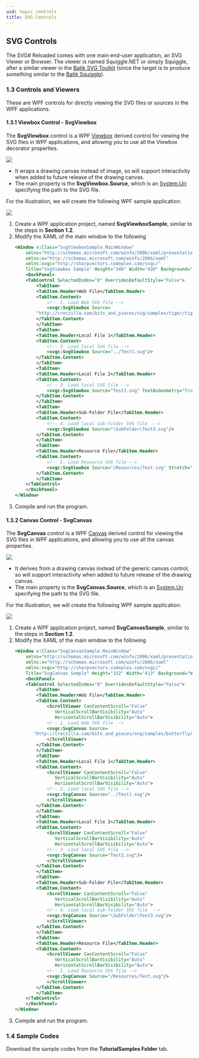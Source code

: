 ```yaml
---
uid: topic_controls
title: SVG Controls
---
```


## SVG Controls
The SVG# Reloaded comes with one main end-user application, an SVG Viewer or Browser. The viewer is named Squiggle.NET or simply Squiggle, after a similar viewer in the [Batik SVG Toolkit](http://xmlgraphics.apache.org/batik/) (since the target is to produce something similar to the [Batik Squiggle](http://xmlgraphics.apache.org/batik/tools/browser.html)).


### [](#Controls)1.3 Controls and Viewers
These are WPF controls for directly viewing the SVG files or sources in the WPF applications.

#### 1.3.1 Viewbox Control - SvgViewbox
The **SvgViewbox** control is a WPF [Viewbox](https://docs.microsoft.com/en-us/dotnet/api/system.windows.controls.viewbox) derived control for viewing the SVG files in WPF applications, and allowing you to use all the Viewbox decorator properties. 

![](../images/Usage_SvgViewbox.png)

* It wraps a drawing canvas instead of image, so will support interactivity when added to future release of the drawing canvas.
* The main property is the **SvgViewbox.Source**, which is an [System.Uri](https://docs.microsoft.com/en-us/dotnet/api/system.uri) specifying the path to the SVG file.

For the illustration, we will create the following WPF sample application:

![](../images/Usage_SvgViewboxSample.png)

1. Create a WPF application project, named **SvgViewboxSample**, similar to the steps in **Section 1.2**.
2. Modify the XAML of the main window to the following
	```xml
	<Window x:Class="SvgViewboxSample.MainWindow"
	    xmlns="http://schemas.microsoft.com/winfx/2006/xaml/presentation"
	    xmlns:x="http://schemas.microsoft.com/winfx/2006/xaml"
	    xmlns:svgc="http://sharpvectors.codeplex.com/svgc/"
	    Title="SvgViewbox Sample" Height="346" Width="430" Background="White">
	    <DockPanel>
		<TabControl SelectedIndex="0" OverridesDefaultStyle="False">
		    <TabItem>
			<TabItem.Header>Web File</TabItem.Header>
			<TabItem.Content>
			    <!-- 1. Load Web SVG file -->
			    <svgc:SvgViewbox Source=
		    "http://croczilla.com/bits_and_pieces/svg/samples/tiger/tiger.svg"/>
			</TabItem.Content>
		    </TabItem>
		    <TabItem>
			<TabItem.Header>Local File 1</TabItem.Header>
			<TabItem.Content>
			    <!-- 2. Load local SVG file -->
			    <svgc:SvgViewbox Source="../Test1.svg"/>
			</TabItem.Content>
		    </TabItem>
		    <TabItem>
			<TabItem.Header>Local File 2</TabItem.Header>
			<TabItem.Content>
			    <!-- 3. Load local SVG file -->
			    <svgc:SvgViewbox Source="Test2.svg" TextAsGeometry="True"/>
			</TabItem.Content>
		    </TabItem>
		    <TabItem>
			<TabItem.Header>Sub-Folder File</TabItem.Header>
			<TabItem.Content>
			    <!-- 4. Load local sub-folder SVG file  -->
			    <svgc:SvgViewbox Source="\SubFolder\Test3.svg"/>
			</TabItem.Content>
		    </TabItem>
		    <TabItem>
			<TabItem.Header>Resource File</TabItem.Header>
			<TabItem.Content>
			    <!-- 5. Load Resource SVG file -->
			    <svgc:SvgViewbox Source="/Resources/Test.svg" Stretch="Uniform"/>
			</TabItem.Content>
		    </TabItem>
		</TabControl>
	    </DockPanel>
	</Window>
	```
3. Compile and run the program.

#### 1.3.2 Canvas Control - SvgCanvas
The **SvgCanvas** control is a WPF [Canvas](https://docs.microsoft.com/en-us/dotnet/api/system.windows.controls.canvas) derived control for viewing the SVG files in WPF applications, and allowing you to use all the canvas properties. 

![](../images/Usage_SvgCanvas.png)

* It derives from a drawing canvas instead of the generic canvas control, so will support interactivity when added to future release of the drawing canvas.
* The main property is the **SvgCanvas.Source**, which is an [System.Uri](https://docs.microsoft.com/en-us/dotnet/api/system.uri) specifying the path to the SVG file.

For the illustration, we will create the following WPF sample application:

![](../images/Usage_SvgCanvasSample.png)

1. Create a WPF application project, named **SvgCanvasSample**, similar to the steps in **Section 1.2**.
2. Modify the XAML of the main window to the following
	```xml
	<Window x:Class="SvgCanvasSample.MainWindow"
	    xmlns="http://schemas.microsoft.com/winfx/2006/xaml/presentation"
	    xmlns:x="http://schemas.microsoft.com/winfx/2006/xaml"
	    xmlns:svgc="http://sharpvectors.codeplex.com/svgc/"
	    Title="SvgCanvas Sample" Height="332" Width="413" Background="White">
	    <DockPanel>
		<TabControl SelectedIndex="0" OverridesDefaultStyle="False">
		    <TabItem>
			<TabItem.Header>Web File</TabItem.Header>
			<TabItem.Content>
			    <ScrollViewer CanContentScroll="False" 
			       VerticalScrollBarVisibility="Auto" 
			       HorizontalScrollBarVisibility="Auto">                        
				<!-- 1. Load Web SVG file -->
				<svgc:SvgCanvas Source=
		   "http://croczilla.com/bits_and_pieces/svg/samples/butterfly/butterfly.svg"/>
			    </ScrollViewer>
			</TabItem.Content>
		    </TabItem>
		    <TabItem>
			<TabItem.Header>Local File 1</TabItem.Header>
			<TabItem.Content>
			    <ScrollViewer CanContentScroll="False" 
			       VerticalScrollBarVisibility="Auto" 
			       HorizontalScrollBarVisibility="Auto">                        
				<!-- 2. Load local SVG file -->
				<svgc:SvgCanvas Source="../Test1.svg"/>
			    </ScrollViewer>
			</TabItem.Content>
		    </TabItem>
		    <TabItem>
			<TabItem.Header>Local File 2</TabItem.Header>
			<TabItem.Content>
			    <ScrollViewer CanContentScroll="False" 
			       VerticalScrollBarVisibility="Auto" 
			       HorizontalScrollBarVisibility="Auto">
				<!-- 3. Load local SVG file -->
				<svgc:SvgCanvas Source="Test2.svg"/>
			    </ScrollViewer>
			</TabItem.Content>
		    </TabItem>
		    <TabItem>
			<TabItem.Header>Sub-Folder File</TabItem.Header>
			<TabItem.Content>
			    <ScrollViewer CanContentScroll="False" 
			       VerticalScrollBarVisibility="Auto" 
			       HorizontalScrollBarVisibility="Auto">
				<!-- 4. Load local sub-folder SVG file  -->
				<svgc:SvgCanvas Source="\SubFolder\Test3.svg"/>
			    </ScrollViewer>
			</TabItem.Content>
		    </TabItem>
		    <TabItem>
			<TabItem.Header>Resource File</TabItem.Header>
			<TabItem.Content>
			    <ScrollViewer CanContentScroll="False" 
			       VerticalScrollBarVisibility="Auto" 
			       HorizontalScrollBarVisibility="Auto">
				<!-- 5. Load Resource SVG file -->
				<svgc:SvgCanvas Source="/Resources/Test.svg"/>
			    </ScrollViewer>
			</TabItem.Content>
		    </TabItem>
		</TabControl>
	    </DockPanel>
	</Window>
	```
3. Compile and run the program.

### [](#Codes)1.4 Sample Codes
Download the sample codes from the **TutorialSamples Folder** tab.

